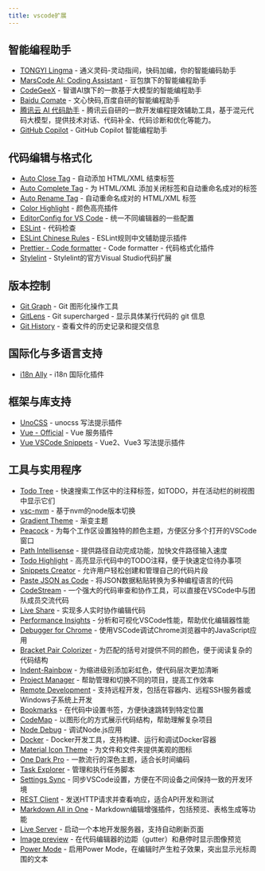 ```yaml
---
title: vscode扩展
---
```


## 智能编程助手
- [TONGYI Lingma](https://marketplace.visualstudio.com/items?itemName=Alibaba-Cloud.tongyi-lingma) - 通义灵码-灵动指间，快码加编，你的智能编码助手
- [MarsCode AI: Coding Assistant](https://marketplace.visualstudio.com/items?itemName=MarsCode.marscode-extension) - 豆包旗下的智能编程助手
- [CodeGeeX](https://marketplace.visualstudio.com/items?itemName=AMiner.codegeex) - 智谱AI旗下的一款基于大模型的智能编程助手
- [Baidu Comate](https://marketplace.visualstudio.com/items?itemName=BaiduComate.comate) - 文心快码,百度自研的智能编程助手
- [腾讯云 AI 代码助手](https://marketplace.visualstudio.com/items?itemName=Tencent-Cloud.coding-copilot) - 腾讯云自研的一款开发编程提效辅助工具，基于混元代码大模型，提供技术对话、代码补全、代码诊断和优化等能力。
- [GitHub Copilot](https://marketplace.visualstudio.com/items?itemName=GitHub.copilot) - GitHub Copilot 智能编程助手

## 代码编辑与格式化
- [Auto Close Tag](https://marketplace.visualstudio.com/items?itemName=formulahendry.auto-close-tag) - 自动添加 HTML/XML 结束标签
- [Auto Complete Tag](https://marketplace.visualstudio.com/items?itemName=formulahendry.auto-complete-tag) - 为 HTML/XML 添加关闭标签和自动重命名成对的标签
- [Auto Rename Tag](https://marketplace.visualstudio.com/items?itemName=formulahendry.auto-rename-tag) - 自动重命名成对的 HTML/XML 标签
- [Color Highlight](https://marketplace.visualstudio.com/items?itemName=naumovs.color-highlight) - 颜色高亮插件
- [EditorConfig for VS Code](https://marketplace.visualstudio.com/items?itemName=EditorConfig.EditorConfig) - 统一不同编辑器的一些配置
- [ESLint](https://marketplace.visualstudio.com/items?itemName=dbaeumer.vscode-eslint) - 代码检查
- [ESLint Chinese Rules](https://marketplace.visualstudio.com/items?itemName=maggie.eslint-rules-zh-plugin) - ESLint规则中文辅助提示插件
- [Prettier - Code formatter](https://marketplace.visualstudio.com/items?itemName=esbenp.prettier-vscode) - Code formatter - 代码格式化插件
- [Stylelint](https://marketplace.visualstudio.com/items?itemName=stylelint.vscode-stylelint) - Stylelint的官方Visual Studio代码扩展

## 版本控制
- [Git Graph](https://marketplace.visualstudio.com/items?itemName=mhutchie.git-graph) - Git 图形化操作工具
- [GitLens](https://marketplace.visualstudio.com/items?itemName=eamodio.gitlens) - Git supercharged - 显示具体某行代码的 git 信息
- [Git History](https://marketplace.visualstudio.com/items?itemName=donjayamanne.githistory) - 查看文件的历史记录和提交信息

## 国际化与多语言支持
- [i18n Ally](https://marketplace.visualstudio.com/items?itemName=lokalise.i18n-ally) - i18n 国际化插件

## 框架与库支持
- [UnoCSS](https://marketplace.visualstudio.com/items?itemName=antfu.unocss) - unocss 写法提示插件
- [Vue - Official](https://marketplace.visualstudio.com/items?itemName=Vue.volar) - Vue 服务插件
- [Vue VSCode Snippets](https://marketplace.visualstudio.com/items?itemName=sdras.vue-vscode-snippets) - Vue2、Vue3 写法提示插件


## 工具与实用程序
- [Todo Tree](https://marketplace.visualstudio.com/items?itemName=Gruntfuggly.todo-tree) - 快速搜索工作区中的注释标签，如TODO，并在活动栏的树视图中显示它们
- [vsc-nvm](https://marketplace.visualstudio.com/items?itemName=henrynguyen5-vsc.vsc-nvm) - 基于nvm的node版本切换
- [Gradient Theme](https://marketplace.visualstudio.com/items?itemName=shaobeichen.gradient-theme) - 渐变主题
- [Peacock](https://marketplace.visualstudio.com/items?itemName=johnpapa.vscode-peacock) - 为每个工作区设置独特的颜色主题，方便区分多个打开的VSCode窗口
- [Path Intellisense](https://marketplace.visualstudio.com/items?itemName=christian-kohler.path-intellisense) - 提供路径自动完成功能，加快文件路径输入速度
- [Todo Highlight](https://marketplace.visualstudio.com/items?itemName=wayou.vscode-todo-highlight) - 高亮显示代码中的TODO注释，便于快速定位待办事项
- [Snippets Creator](https://marketplace.visualstudio.com/items?itemName=nikitaKunevich.snippet-creator) - 允许用户轻松创建和管理自己的代码片段
- [Paste JSON as Code](https://marketplace.visualstudio.com/items?itemName=quicktype.quicktype) - 将JSON数据粘贴转换为多种编程语言的代码
- [CodeStream](https://marketplace.visualstudio.com/items?itemName=CodeStream.codestream) - 一个强大的代码审查和协作工具，可以直接在VSCode中与团队成员交流代码
- [Live Share](https://marketplace.visualstudio.com/items?itemName=MS-vsliveshare.vsliveshare) - 实现多人实时协作编辑代码
- [Performance Insights](https://marketplace.visualstudio.com/items?itemName=ms-vscode.vscode-profile-viewer) - 分析和可视化VSCode性能，帮助优化编辑器性能
- [Debugger for Chrome](https://marketplace.visualstudio.com/items?itemName=msjsdiag.debugger-for-chrome) - 使用VSCode调试Chrome浏览器中的JavaScript应用
- [Bracket Pair Colorizer](https://marketplace.visualstudio.com/items?itemName=CoenraadS.bracket-pair-colorizer) - 为匹配的括号对提供不同的颜色，便于阅读复杂的代码结构
- [Indent-Rainbow](https://marketplace.visualstudio.com/items?itemName=oderwat.indent-rainbow) - 为缩进级别添加彩虹色，使代码层次更加清晰
- [Project Manager](https://marketplace.visualstudio.com/items?itemName=alefragnani.project-manager) - 帮助管理和切换不同的项目，提高工作效率
- [Remote Development](https://marketplace.visualstudio.com/items?itemName=ms-vscode-remote.vscode-remote-extensionpack) - 支持远程开发，包括在容器内、远程SSH服务器或Windows子系统上开发
- [Bookmarks](https://marketplace.visualstudio.com/items?itemName=alefragnani.bookmarks) - 在代码中设置书签，方便快速跳转到特定位置
- [CodeMap](https://marketplace.visualstudio.com/items?itemName=kisstkondoros.vscode-codemap) - 以图形化的方式展示代码结构，帮助理解复杂项目
- [Node Debug](https://marketplace.visualstudio.com/items?itemName=ms-vscode.node-debug2) - 调试Node.js应用
- [Docker](https://marketplace.visualstudio.com/items?itemName=ms-azuretools.vscode-docker) - Docker开发工具，支持构建、运行和调试Docker容器
- [Material Icon Theme](https://marketplace.visualstudio.com/items?itemName=PKief.material-icon-theme) - 为文件和文件夹提供美观的图标
- [One Dark Pro](https://marketplace.visualstudio.com/items?itemName=zhuangtongfa.Material-theme) - 一款流行的深色主题，适合长时间编码
- [Task Explorer](https://marketplace.visualstudio.com/items?itemName=matiasgarciaisaia.tasks) - 管理和执行任务脚本
- [Settings Sync](https://marketplace.visualstudio.com/items?itemName=Shan.code-settings-sync) - 同步VSCode设置，方便在不同设备之间保持一致的开发环境
- [REST Client](https://marketplace.visualstudio.com/items?itemName=humao.rest-client) - 发送HTTP请求并查看响应，适合API开发和测试
- [Markdown All in One](https://marketplace.visualstudio.com/items?itemName=yzhang.markdown-all-in-one) - Markdown编辑增强插件，包括预览、表格生成等功能
- [Live Server](https://marketplace.visualstudio.com/items?itemName=ritwickdey.LiveServer) - 启动一个本地开发服务器，支持自动刷新页面
- [Image preview](https://marketplace.visualstudio.com/items?itemName=kisstkondoros.vscode-gutter-preview) - 在代码编辑器的边距（gutter）和悬停时显示图像预览
- [Power Mode](https://marketplace.visualstudio.com/items?itemName=hoovercj.vscode-power-mode) - 启用Power Mode，在编辑时产生粒子效果，突出显示光标周围的文本